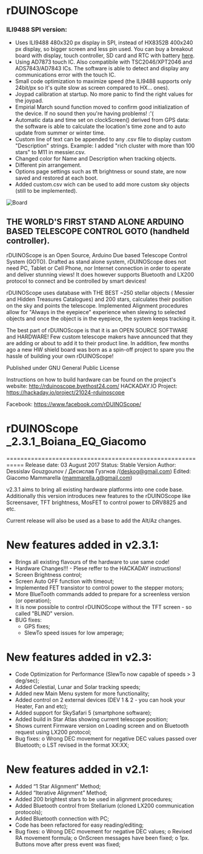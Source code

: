 # rDUINOScope

### ILI9488 SPI version:

-  Uses ILI9488 480x320 px display in SPI, instead of HX8352B 400x240 px display, so bigger screen and less pin used. You can buy a breakout board with display, touch controller, SD card and RTC with battery [here](http://giacu92.bigcartel.com/product/ili9488-3-5-display-spi-breakout-board).
-  Using AD7873 touch IC. Also compatibile with TSC2046/XPT2046 and ADS7843/AD7843 ICs. The software is able to detect and display any communications error with the touch IC.
-  Small code optimization to maximize speed (the ILI9488 supports only 24bit/px so it's quite slow as screen compared to HX... ones).
-  Joypad calibration at startup. No more panic to find the right values for the joypad.
-  Empirial March sound function moved to confirm good initialization of the device. If no sound then you're having problems! :'(
-  Automatic data and time set on clockScreen() derived from GPS data: the software is able to calculate the location's time zone and to auto update from summer or winter time.
-  Custom line of text can be appended to any .csv file to display custom "Description" strings. Example: I added "rich cluster with more than 100 stars" to M11 in messier.csv.
-  Changed color for Name and Description when tracking objects.
-  Different pin arrangement.
-  Options page settings such as tft brightness or sound state, are now saved and restored at each boot.
-  Added custom.csv wich can be used to add more custom sky objects (still to be implemented).

![Board](http://i68.tinypic.com/wjvyow.jpg)

## THE WORLD'S FIRST STAND ALONE ARDUINO BASED TELESCOPE CONTROL GOTO (handheld controller). 

rDUINOScope is an Open Source, Arduino Due based Telescope Control System (GOTO). Drafted as stand alone system, rDUINOScope does not need PC, Tablet or Cell Phone, nor Internet connection in order to operate and deliver stunning views! It does however supports Bluetooth and LX200 protocol to connect and be controlled by smart devices!


rDUINOScope uses database with THE BEST ~250 stellar objects ( Messier and Hidden Treasures Catalogues) and 200 stars, calculates their position on the sky and points the telescope. Implemented Alignment procedures allow for "Always in the eyepiece" experience when slewing to selected objects and once the object is in the eyepiece, the system keeps tracking it.

The best part of rDUINOScope is that it is an OPEN SOURCE SOFTWARE and HARDWARE! Few custom telescope makers have announced that they are adding or about to add it to their product line. In addition, few months ago a new HW shield board was born as a spin-off project to spare you the hassle of building your own rDUINOScope!

Published under GNU General Public License

Instructions on how to build hardware can be found on the project's website: http://rduinoscope.byethost24.com/
HACKADAY.IO Project: https://hackaday.io/project/21024-rduinoscope

Facebook: https://www.facebook.com/rDUINOScope/


# rDUINOScope _2.3.1_Boiana_EQ_Giacomo
===========================================================
Release date: 03 August 2017
Status: Stable Version
Author: Dessislav Gouzgounov / Десислав Гузгнов /(deskog@gmail.com) 
Edited: Giacomo Mammarella (mammarella.g@gmail.com)

v2.3.1 aims to bring all existing hardware platforms into one code base. Additionally this version introduces new features to the rDUINOScope like Screensaver, TFT brightness, MosFET to control power to DRV8825 and etc.

Current release will also be used as a base to add the Alt/Az changes.

New features added in v2.3.1:
===========================================================
- Brings all existing flavours of the hardware to use same code!
- Hardware Changes!!! - Plese reffer to the HACKADAY instructions!
- Screen Brightness control;
- Screen Auto OFF function with timeout;
- Implemented FET transistor to control power to the stepper motors;
- More BlueTooth commands added to prepare for a screenless version (or operation);
- It is now possible to control rDUINOScope without the TFT screen - so called "BLIND" version.
- BUG fixes:
	- GPS fixes;
	- SlewTo speed issues for low amperage;



New features added in v2.3:
===========================================================
- Code Optimization for Performance (SlewTo now capable of speeds > 3 deg/sec);
- Added Celestial, Lunar and Solar tracking speeds;
- Added new Main Menu system for more functionality;
- Added control on 2 external devices (DEV 1 & 2 - you can hook your Heater, Fan and etc);
- Added support for SkySafari 5 (smartphone software);
- Added build in Star Atlas showing current telescope position;
- Shows current Firmware version on Loading screen and on Bluetooth request using LX200 protocol;
- Bug fixes:
	o Wrong DEC movement for negative DEC values passed over Bluetooth;
	o LST revised in the format XX:XX;




New features added in v2.1:
===========================================================
- Added “1 Star Alignment” Method;
- Added “Iterative Alignment” Method;
- Added 200 brightest stars to be used in alignment procedures;
- Added Bluetooth control from Stellarium (cloned LX200 communication protocols);
- Added Bluetooth connection with PC;
- Code has been refactored for easy reading/editing;
- Bug fixes:
	o Wrong DEC movement for negative DEC values;
	o Revised RA movement formula;
	o OnScreen messages have been fixed;
	o 1px. Buttons move after press event was fixed;


